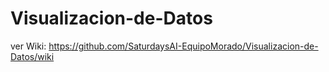 # Visualizacion-de-Datos

ver Wiki: https://github.com/SaturdaysAI-EquipoMorado/Visualizacion-de-Datos/wiki
